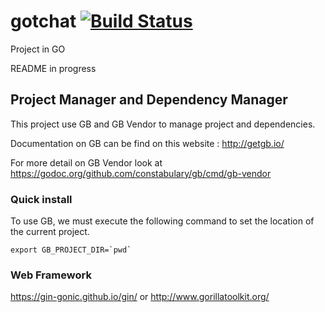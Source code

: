 # gotchat [![Build Status](https://travis-ci.org/michaelferwer/gotchat.svg)](https://travis-ci.org/michaelferwer/gotchat)
Project in GO

README in progress


## Project Manager and Dependency Manager

This project use GB and GB Vendor to manage project and dependencies.

Documentation on GB can be find on this website : http://getgb.io/

For more detail on GB Vendor look at https://godoc.org/github.com/constabulary/gb/cmd/gb-vendor

### Quick install

To use GB, we must execute the following command to set the location of the current project.
```
export GB_PROJECT_DIR=`pwd`
```

### Web Framework
https://gin-gonic.github.io/gin/ or http://www.gorillatoolkit.org/
